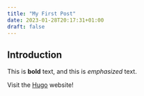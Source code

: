 ```yaml
---
title: "My First Post"
date: 2023-01-28T20:17:31+01:00
draft: false
---
```

## Introduction

This is **bold** text, and this is *emphasized* text.

Visit the [Hugo](https://gohugo.io) website!

